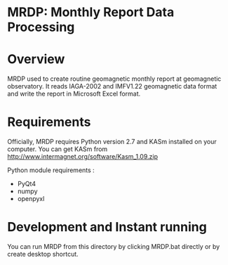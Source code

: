 # MRDP: Monthly Report Data Processing

Overview
========

MRDP used to create routine geomagnetic monthly report at geomagnetic observatory.
It reads IAGA-2002 and IMFV1.22 geomagnetic data format and write the report in Microsoft
Excel format.


Requirements
===============================

Officially, MRDP requires Python version 2.7 and KASm installed on your computer.
You can get KASm from <http://www.intermagnet.org/software/Kasm_1.09.zip>

Python module requirements :
- PyQt4
- numpy
- openpyxl


Development and Instant running
===============================

You can run MRDP from this directory by clicking MRDP.bat directly or by create desktop shortcut.

